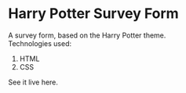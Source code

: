 # Harry Potter Survey Form

A survey form, based on the Harry Potter theme.    
Technologies used:
1. HTML
2. CSS  

See it live here.